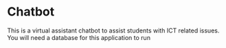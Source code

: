 # Chatbot
This is a virtual assistant chatbot to assist students with ICT related issues.
You will need a database for this application to run
